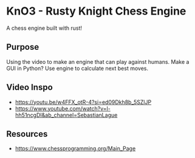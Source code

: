 # KnO3 - Rusty Knight Chess Engine

A chess engine built with rust!


## Purpose
Using the video to make an engine that can play against humans. Make a GUI in Python? Use engine to calculate next best moves.


## Video Inspo
- https://youtu.be/w4FFX_otR-4?si=ed09Dkh8b_5SZlJP
- https://www.youtube.com/watch?v=l-hh51ncgDI&ab_channel=SebastianLague


## Resources
- https://www.chessprogramming.org/Main_Page
